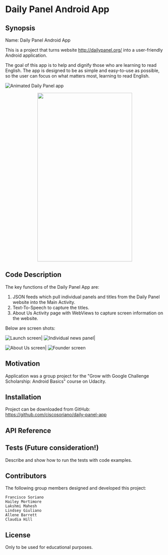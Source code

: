 # Daily Panel Android App

## Synopsis

Name:   Daily Panel Android App

This is a project that turns website http://dailypanel.org/ into a user-friendly Android application. 

The goal of this app is to help and dignify those who are learning to read English. 
The app is designed to be as simple and easy-to-use as possible, so the user can focus  on what matters most, learning to read English.


![Animated Daily Panel app](readme_assets/Daily_Panel_App.gif)

<p align="center">
 <kbd><img width="300" height="533" src="https://github.com/ciscosoriano/daily-panel-app/blob/master/readme_assets/Daily_Panel_App.gif"></kbd>
</p>

## Code Description

The key functions of the Daily Panel App are:
 1. JSON feeds which pull individual panels and titles from the Daily Panel website into the Main Activity.
 2. Text-To-Speech to capture the titles.
 3. About Us Activity page with WebViews to capture screen information on the website.

Below are screen shots:

![Launch screen](readme_assets/Main.png)|
![Individual news panel](readme_assets/Panels.png)|


![About Us screen](readme_assets/AboutUs.png)|
![Founder screen](readme_assets/Founder.png)

## Motivation

Application was a group project for the "Grow with Google Challenge Scholarship: Android Basics" course on Udacity.

## Installation

Project can be downloaded from GitHub:  https://github.com/ciscosoriano/daily-panel-app

## API Reference

## Tests (Future consideration!)

Describe and show how to run the tests with code examples.

## Contributors

The following group members designed and developed this project:

    Francisco Soriano
    Hailey Mortimore
    Lakshmi Mahesh
    Lindsey Giuliano
    Allene Barrett
    Claudia Hill

## License

Only to be used for educational purposes.

